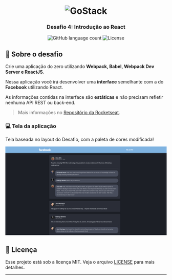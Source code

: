 <h1 align="center">
    <img alt="GoStack" src="https://rocketseat-cdn.s3-sa-east-1.amazonaws.com/bootcamp-header.png" width="200px" />
</h1>

<h3 align="center">
  Desafio 4: Introdução ao React
</h3>

<p align="center">
  <img alt="GitHub language count" src="https://img.shields.io/github/languages/count/rocketseat/bootcamp-gostack-desafio-04?color=%2304D361">

  <img alt="License" src="https://img.shields.io/badge/license-MIT-%2304D361">
</p>

## :rocket: Sobre o desafio

Crie uma aplicação do zero utilizando **Webpack, Babel, Webpack Dev Server e ReactJS**.

Nessa aplicação você irá desenvolver uma **interface** semelhante com a do **Facebook** utilizando React.

As informações contidas na interface são **estáticas** e não precisam refletir nenhuma API REST ou back-end.

> Mais informações no [Repositório da Rocketseat](https://github.com/Rocketseat/bootcamp-gostack-desafio-04/).

### :computer: Tela da aplicação

Tela baseada no layout do Desafio, com a paleta de cores modificada!

![Facebook](.github/application.png)

## :memo: Licença

Esse projeto está sob a licença MIT. Veja o arquivo [LICENSE](LICENSE.md) para mais detalhes.

---
